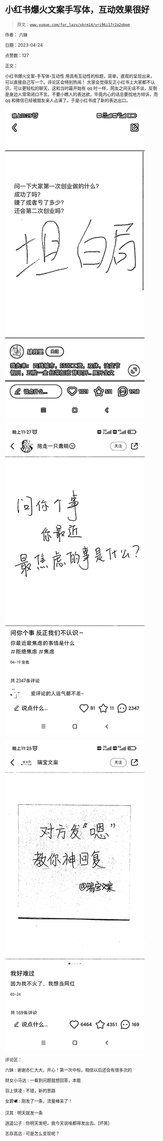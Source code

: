# 小红书爆火文案手写体，互动效果很好

> 原文：[`www.yuque.com/for_lazy/xkrm14/vri96i17r2a2obpm`](https://www.yuque.com/for_lazy/xkrm14/vri96i17r2a2obpm)

作者： 六妹

日期：2023-04-24

点赞数：127

正文：

小红书爆火文案-手写体-互动性 用具有互动性的标题，简单，直观的呈现出来，可以直接自己写一个。评论区会特别热闹！ 大家会觉得反正小红书上大家都不认识，可以更轻松的聊天，这和当时最开始有 qq 时一样，网友之间无话不谈，反倒是身边人常常闭口不言。不要小瞧人的表达欲，毕竟内心的话总要找地方倾诉，而 qq 和微信已经被朋友亲人占满了。于是小红书成了新的表达出口。

![](img/4ce7873ce4362aa9aa9259b74b46f4ee.png)

![](img/3fd34f2c541e79f593ef6934495c8958.png)  

![](img/af6881a12c624bb3078bb1eeec16e247.png)

评论区：

六妹 : 谢谢亦仁大大，开心！第一次中标，相信以后还会有很多次的

财女小马达 : 一看到问题就想回答，本能

羽上侠凌 : 不错，新的思路

女爵🕊 : 刚发了一条，流量棒呆了！

汉其 : 明天就发一条

逍遥公子 : 你明天发吧，我今天说啥都得发出去。[坏笑]

志存高远 : 可是怎么变现呢？

